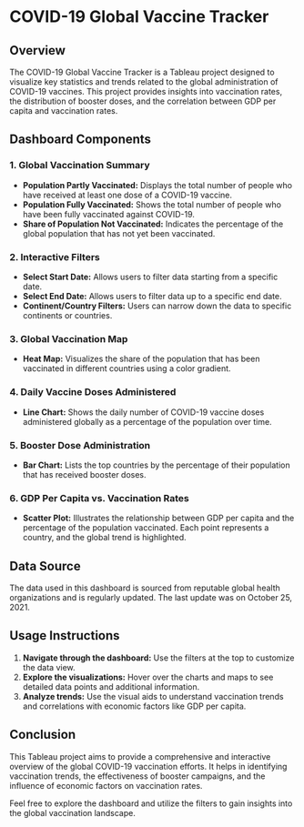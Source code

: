 # COVID-19 Global Vaccine Tracker

## Overview
The COVID-19 Global Vaccine Tracker is a Tableau project designed to visualize key statistics and trends related to the global administration of COVID-19 vaccines. This project provides insights into vaccination rates, the distribution of booster doses, and the correlation between GDP per capita and vaccination rates.

## Dashboard Components

### 1. Global Vaccination Summary
- **Population Partly Vaccinated:** Displays the total number of people who have received at least one dose of a COVID-19 vaccine.
- **Population Fully Vaccinated:** Shows the total number of people who have been fully vaccinated against COVID-19.
- **Share of Population Not Vaccinated:** Indicates the percentage of the global population that has not yet been vaccinated.

### 2. Interactive Filters
- **Select Start Date:** Allows users to filter data starting from a specific date.
- **Select End Date:** Allows users to filter data up to a specific end date.
- **Continent/Country Filters:** Users can narrow down the data to specific continents or countries.

### 3. Global Vaccination Map
- **Heat Map:** Visualizes the share of the population that has been vaccinated in different countries using a color gradient.

### 4. Daily Vaccine Doses Administered
- **Line Chart:** Shows the daily number of COVID-19 vaccine doses administered globally as a percentage of the population over time.

### 5. Booster Dose Administration
- **Bar Chart:** Lists the top countries by the percentage of their population that has received booster doses.

### 6. GDP Per Capita vs. Vaccination Rates
- **Scatter Plot:** Illustrates the relationship between GDP per capita and the percentage of the population vaccinated. Each point represents a country, and the global trend is highlighted.

## Data Source
The data used in this dashboard is sourced from reputable global health organizations and is regularly updated. The last update was on October 25, 2021.

## Usage Instructions
1. **Navigate through the dashboard:** Use the filters at the top to customize the data view.
2. **Explore the visualizations:** Hover over the charts and maps to see detailed data points and additional information.
3. **Analyze trends:** Use the visual aids to understand vaccination trends and correlations with economic factors like GDP per capita.

## Conclusion
This Tableau project aims to provide a comprehensive and interactive overview of the global COVID-19 vaccination efforts. It helps in identifying vaccination trends, the effectiveness of booster campaigns, and the influence of economic factors on vaccination rates.

Feel free to explore the dashboard and utilize the filters to gain insights into the global vaccination landscape.
